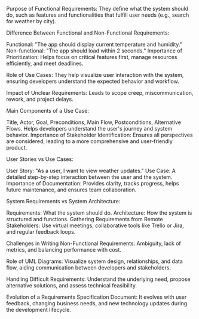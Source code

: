 Purpose of Functional Requirements: They define what the system should do, such as features and functionalities that fulfill user needs (e.g., search for weather by city).

Difference Between Functional and Non-Functional Requirements:

Functional: "The app should display current temperature and humidity."
Non-functional: "The app should load within 2 seconds."
Importance of Prioritization: Helps focus on critical features first, manage resources efficiently, and meet deadlines.

Role of Use Cases: They help visualize user interaction with the system, ensuring developers understand the expected behavior and workflow.

Impact of Unclear Requirements: Leads to scope creep, miscommunication, rework, and project delays.

Main Components of a Use Case:

Title, Actor, Goal, Preconditions, Main Flow, Postconditions, Alternative Flows.
Helps developers understand the user's journey and system behavior.
Importance of Stakeholder Identification: Ensures all perspectives are considered, leading to a more comprehensive and user-friendly product.

User Stories vs Use Cases:

User Story: "As a user, I want to view weather updates."
Use Case: A detailed step-by-step interaction between the user and the system.
Importance of Documentation: Provides clarity, tracks progress, helps future maintenance, and ensures team collaboration.

System Requirements vs System Architecture:

Requirements: What the system should do.
Architecture: How the system is structured and functions.
Gathering Requirements from Remote Stakeholders: Use virtual meetings, collaborative tools like Trello or Jira, and regular feedback loops.

Challenges in Writing Non-Functional Requirements: Ambiguity, lack of metrics, and balancing performance with cost.

Role of UML Diagrams: Visualize system design, relationships, and data flow, aiding communication between developers and stakeholders.

Handling Difficult Requirements: Understand the underlying need, propose alternative solutions, and assess technical feasibility.

Evolution of a Requirements Specification Document: It evolves with user feedback, changing business needs, and new technology updates during the development lifecycle.
